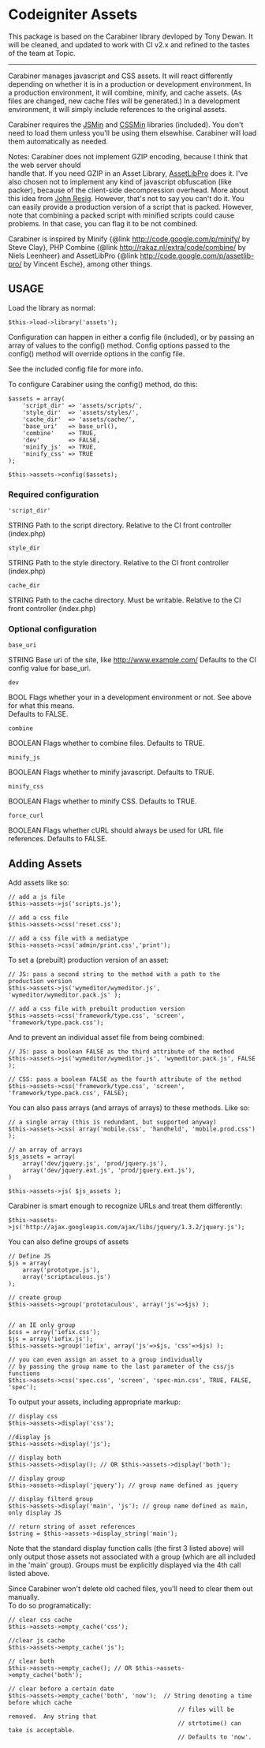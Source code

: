 Codeigniter Assets
==================

This package is based on the Carabiner library devloped by Tony Dewan. It will be cleaned, and 
updated to work with CI v2.x and refined to the tastes of the team at Topic.

-----

Carabiner manages javascript and CSS assets.  It will react differently depending on whether
it is in a production or development environment.  In a production environment, it will combine, 
minify, and cache assets. (As files are changed, new cache files will be generated.) In a 
development environment, it will simply include references to the original assets.

Carabiner requires the [JSMin][jsmin] and [CSSMin][cssmin] libraries (included).
You don't need to load them unless you'll be using them elsewhise.  Carabiner will load them
automatically as needed.

[jsmin]:http://codeigniter.com/forums/viewthread/103269/
[cssmin]:http://codeigniter.com/forums/viewthread/103269/

Notes: Carabiner does not implement GZIP encoding, because I think that the web server should  
handle that.  If you need GZIP in an Asset Library, [AssetLibPro][assetlib]
does it.  I've also chosen not to implement any kind of javascript obfuscation (like packer), 
because of the client-side decompression overhead. More about this idea from [John Resig][jresig].
However, that's not to say you can't do it.  You can easily provide a production version of a script
that is packed.  However, note that combining a packed script with minified scripts could cause
problems.  In that case, you can flag it to be not combined.

[assetlib]:http://code.google.com/p/assetlib-pro/
[jresig]:http://ejohn.org/blog/library-loading-speed/

Carabiner is inspired by Minify {@link http://code.google.com/p/minify/ by Steve Clay}, PHP 
Combine {@link http://rakaz.nl/extra/code/combine/ by Niels Leenheer} and AssetLibPro 
{@link http://code.google.com/p/assetlib-pro/ by Vincent Esche}, among other things.



## USAGE

Load the library as normal:

	$this->load->library('assets');
	
Configuration can happen in either a config file (included), or by passing an array of values 
to the config() method. Config options passed to the config() method will override options in 
the	config file.

See the included config file for more info.

To configure Carabiner using the config() method, do this:

	$assets = array(
		'script_dir' => 'assets/scripts/', 
		'style_dir'  => 'assets/styles/',
		'cache_dir'  => 'assets/cache/',
		'base_uri'	 => base_url(),
		'combine'	 => TRUE,
		'dev' 		 => FALSE,
		'minify_js'  => TRUE,
		'minify_css' => TRUE
	);

	$this->assets->config($assets);


### Required configuration

    'script_dir'

STRING Path to the script directory.  Relative to the CI front controller (index.php)

    style_dir
STRING Path to the style directory.  Relative to the CI front controller (index.php)

    cache_dir
STRING Path to the cache directory.  Must be writable. Relative to the CI front controller (index.php)


### Optional configuration

    base_uri
STRING Base uri of the site, like http://www.example.com/ Defaults to the CI config value for 
base\_url.

    dev
BOOL Flags whether your in a development environment or not.  See above for what this means.  
Defaults to FALSE.

    combine
BOOLEAN Flags whether to combine files.  Defaults to TRUE.

    minify_js
BOOLEAN Flags whether to minify javascript. Defaults to TRUE.

    minify_css
BOOLEAN Flags whether to minify CSS. Defaults to TRUE.

    force_curl
BOOLEAN Flags whether cURL should always be used for URL file references. Defaults to FALSE.

## Adding Assets

Add assets like so:

	// add a js file
	$this->assets->js('scripts.js');

	// add a css file
	$this->assets->css('reset.css');

	// add a css file with a mediatype
	$this->assets->css('admin/print.css','print');


To set a (prebuilt) production version of an asset:

	// JS: pass a second string to the method with a path to the production version
	$this->assets->js('wymeditor/wymeditor.js', 'wymeditor/wymeditor.pack.js' );

	// add a css file with prebuilt production version
	$this->assets->css('framework/type.css', 'screen', 'framework/type.pack.css');


And to prevent an individual asset file from being combined:

	// JS: pass a boolean FALSE as the third attribute of the method
	$this->assets->js('wymeditor/wymeditor.js', 'wymeditor.pack.js', FALSE );

	// CSS: pass a boolean FALSE as the fourth attribute of the method
	$this->assets->css('framework/type.css', 'screen', 'framework/type.pack.css', FALSE);


You can also pass arrays (and arrays of arrays) to these methods. Like so:	

	// a single array (this is redundant, but supported anyway)
	$this->assets->css( array('mobile.css', 'handheld', 'mobile.prod.css') );

	// an array of arrays
	$js_assets = array(
		array('dev/jquery.js', 'prod/jquery.js'),
		array('dev/jquery.ext.js', 'prod/jquery.ext.js'),
	)

    $this->assets->js( $js_assets );


Carabiner is smart enough to recognize URLs and treat them differently:

	$this->assets->js('http://ajax.googleapis.com/ajax/libs/jquery/1.3.2/jquery.js');


You can also define groups of assets

	// Define JS
	$js = array(
		array('prototype.js'),
		array('scriptaculous.js')
	);

	// create group
	$this->assets->group('prototaculous', array('js'=>$js) );


	// an IE only group
	$css = array('iefix.css');
	$js = array('iefix.js');
	$this->assets->group('iefix', array('js'=>$js, 'css'=>$js) );

	// you can even assign an asset to a group individually 
	// by passing the group name to the last parameter of the css/js functions
	$this->assets->css('spec.css', 'screen', 'spec-min.css', TRUE, FALSE, 'spec');


To output your assets, including appropriate markup:

	// display css
	$this->assets->display('css');

	//display js
	$this->assets->display('js');

	// display both
	$this->assets->display(); // OR $this->assets->display('both');

	// display group
	$this->assets->display('jquery'); // group name defined as jquery

	// display filterd group
	$this->assets->display('main', 'js'); // group name defined as main, only display JS

	// return string of asset references
	$string = $this->assets->display_string('main');

Note that the standard display function calls (the first 3 listed above) will only output
those assets not associated with a group (which are all included in the 'main' group).  Groups 
must be explicitly displayed via the 4th call listed above.



Since Carabiner won't delete old cached files, you'll need to clear them out manually.  
To do so programatically:

	// clear css cache
	$this->assets->empty_cache('css');

	//clear js cache
	$this->assets->empty_cache('js');

	// clear both
	$this->assets->empty_cache(); // OR $this->assets->empty_cache('both');

	// clear before a certain date
	$this->assets->empty_cache('both', 'now');	// String denoting a time before which cache 
													// files will be removed.  Any string that 
													// strtotime() can take is acceptable. 
													// Defaults to 'now'.
